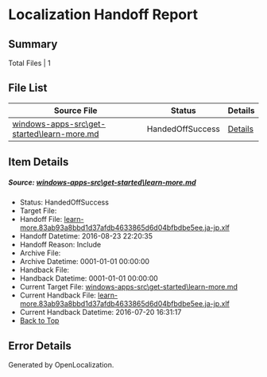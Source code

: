 # <a name='report-top'></a> Localization Handoff Report

## Summary
 Total Files | 1

## File List
 Source File | Status | Details 
 ----------- | ------ | ------- 
 [windows-apps-src\get-started\learn-more.md](https://github.com/Microsoft/windows-apps/blob/91b49f919e90c5c873bc22b7747b0f776ca8362e/windows-apps-src/get-started/learn-more.md) | HandedOffSuccess | [Details](#1a43ebe62c2c9462c36c821134e2a08308bd32663925)

## Item Details
##### <a name='1a43ebe62c2c9462c36c821134e2a08308bd32663925'></a> Source: [windows-apps-src\get-started\learn-more.md](https://github.com/Microsoft/windows-apps/blob/91b49f919e90c5c873bc22b7747b0f776ca8362e/windows-apps-src/get-started/learn-more.md)
* Status: HandedOffSuccess
* Target File: 
* Handoff File: [learn-more.83ab93a8bbd1d37afdb4633865d6d04bfbdbe5ee.ja-jp.xlf](https://github.com/Microsoft/WDG.handoff/blob/93d2c3103a4188e3b69611bd0afb6ffd863cfb1b/ol-handoff/Microsoft/windows-apps.ja-jp/master/learn-more.83ab93a8bbd1d37afdb4633865d6d04bfbdbe5ee.ja-jp.xlf)
* Handoff Datetime: 2016-08-23 22:20:35
* Handoff Reason: Include
* Archive File: 
* Archive Datetime: 0001-01-01 00:00:00
* Handback File: 
* Handback Datetime: 0001-01-01 00:00:00
* Current Target File: [windows-apps-src\get-started\learn-more.md](https://github.com/Microsoft/windows-apps.ja-jp/blob/bb8e3c217182fd3ae9fd7c331e3722f1189b5569/windows-apps-src/get-started/learn-more.md)
* Current Handback File: [learn-more.83ab93a8bbd1d37afdb4633865d6d04bfbdbe5ee.ja-jp.xlf](https://github.com/Microsoft/WDG.handback/blob/5fbfce34d71b9c9ce97b3692f989d8e628c65b51/ol-handback/Microsoft/windows-apps.ja-jp/master/learn-more.83ab93a8bbd1d37afdb4633865d6d04bfbdbe5ee.ja-jp.xlf)
* Current Handback Datetime: 2016-07-20 16:31:17
* [Back to Top](#report-top)


## Error Details

Generated by OpenLocalization.
